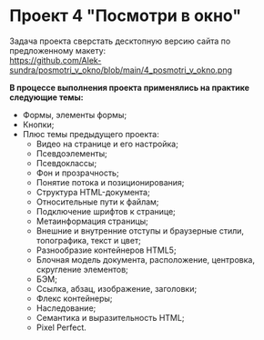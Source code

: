 # Проект 4 "Посмотри в окно"  

Задача проекта сверстать десктопную версию сайта по предложенному макету:  
https://github.com/Alek-sundra/posmotri_v_okno/blob/main/4_posmotri_v_okno.png  

**В процессе выполнения проекта применялись на практике следующие темы:**
* Формы, элементы формы;
* Кнопки;
* Плюс темы предыдущего проекта:
  - Видео на странице и его настройка;
  - Псевдоэлементы;
  - Псевдоклассы;
  - Фон и прозрачность;
  - Понятие потока и позиционирования;
  - Структура HTML-документа;
  - Относительные пути к файлам;
  - Подключение шрифтов к странице;
  - Метаинформация страницы;
  - Внешние и внутренние отступы и браузерные стили, топографика, текст и цвет;
  - Разнообразие контейнеров HTML5;
  - Блочная модель документа, расположение, центровка, скругление элементов;
  - БЭМ;
  - Ссылка, абзац, изображение, заголовки;
  - Флекс контейнеры;
  - Наследование;
  - Семантика и выразительность HTML;
  - Pixel Perfect.
